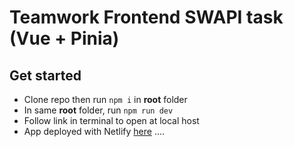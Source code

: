 # Teamwork Frontend SWAPI task (Vue + Pinia)

## Get started

- Clone repo then run `npm i` in **root** folder
- In same **root** folder, run `npm run dev`
- Follow link in terminal to open at local host
- App deployed with Netlify [here](https://preeminent-strudel-9cff3b.netlify.app/) ....
